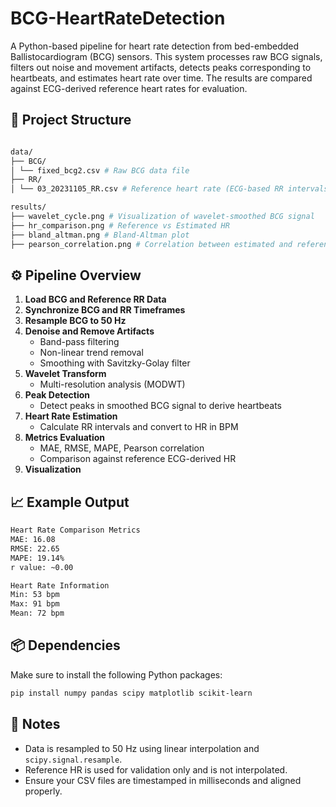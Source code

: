 
# BCG-HeartRateDetection

A Python-based pipeline for heart rate detection from bed-embedded Ballistocardiogram (BCG) sensors. This system processes raw BCG signals, filters out noise and movement artifacts, detects peaks corresponding to heartbeats, and estimates heart rate over time. The results are compared against ECG-derived reference heart rates for evaluation.

## 📁 Project Structure
```bash

data/
├── BCG/
│ └── fixed_bcg2.csv # Raw BCG data file
├── RR/
│ └── 03_20231105_RR.csv # Reference heart rate (ECG-based RR intervals)

results/
├── wavelet_cycle.png # Visualization of wavelet-smoothed BCG signal
├── hr_comparison.png # Reference vs Estimated HR
├── bland_altman.png # Bland-Altman plot
├── pearson_correlation.png # Correlation between estimated and reference HR

````

## ⚙️ Pipeline Overview

1. **Load BCG and Reference RR Data**
2. **Synchronize BCG and RR Timeframes**
3. **Resample BCG to 50 Hz**
4. **Denoise and Remove Artifacts**
   - Band-pass filtering
   - Non-linear trend removal
   - Smoothing with Savitzky-Golay filter
5. **Wavelet Transform**
   - Multi-resolution analysis (MODWT)
6. **Peak Detection**
   - Detect peaks in smoothed BCG signal to derive heartbeats
7. **Heart Rate Estimation**
   - Calculate RR intervals and convert to HR in BPM
8. **Metrics Evaluation**
   - MAE, RMSE, MAPE, Pearson correlation
   - Comparison against reference ECG-derived HR
9. **Visualization**

## 📈 Example Output

```bash
Heart Rate Comparison Metrics
MAE: 16.08
RMSE: 22.65
MAPE: 19.14%
r value: ~0.00

Heart Rate Information
Min: 53 bpm
Max: 91 bpm
Mean: 72 bpm
````

## 📦 Dependencies

Make sure to install the following Python packages:

```bash
pip install numpy pandas scipy matplotlib scikit-learn
```

## 📌 Notes

- Data is resampled to 50 Hz using linear interpolation and `scipy.signal.resample`.
- Reference HR is used for validation only and is not interpolated.
- Ensure your CSV files are timestamped in milliseconds and aligned properly.
